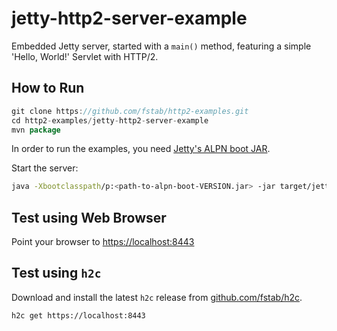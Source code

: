 jetty-http2-server-example
==========================

Embedded Jetty server, started with a `main()` method, featuring a simple 'Hello, World!' Servlet with HTTP/2.

How to Run
----------

```java
git clone https://github.com/fstab/http2-examples.git
cd http2-examples/jetty-http2-server-example
mvn package
```

In order to run the examples, you need
[Jetty's ALPN boot JAR](http://unrestful.io/2015/10/09/alpn-java.html).

Start the server:

```bash
java -Xbootclasspath/p:<path-to-alpn-boot-VERSION.jar> -jar target/jetty-http2-server-example.jar
```

Test using Web Browser
----------------------

Point your browser to [https://localhost:8443](https://localhost:8443)

Test using `h2c`
----------------

Download and install the latest `h2c` release from [github.com/fstab/h2c](https://github.com/fstab/h2c/releases).

```bash
h2c get https://localhost:8443
```
